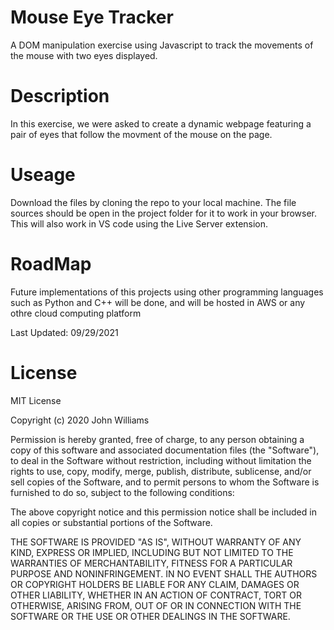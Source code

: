 # Mouse Eye Tracker

A DOM manipulation exercise using Javascript to track the movements of the mouse with two eyes displayed.  

# Description
In this exercise, we were asked to create a dynamic webpage featuring a pair of eyes that follow the movment of the mouse on the page.
# Useage
Download the files by cloning the repo to your local machine. The file sources should be open in the project folder for it to work in your browser. This will also work in VS code using the Live Server extension.

# RoadMap

Future implementations of this projects using other programming languages such as Python and C++ will be done, and will be hosted in AWS or any othre cloud computing platform

Last Updated: 09/29/2021

# License
MIT License

Copyright (c) 2020 John Williams

Permission is hereby granted, free of charge, to any person obtaining a copy of this software and associated documentation files (the "Software"), to deal in the Software without restriction, including without limitation the rights to use, copy, modify, merge, publish, distribute, sublicense, and/or sell copies of the Software, and to permit persons to whom the Software is furnished to do so, subject to the following conditions:

The above copyright notice and this permission notice shall be included in all copies or substantial portions of the Software.

THE SOFTWARE IS PROVIDED "AS IS", WITHOUT WARRANTY OF ANY KIND, EXPRESS OR IMPLIED, INCLUDING BUT NOT LIMITED TO THE WARRANTIES OF MERCHANTABILITY, FITNESS FOR A PARTICULAR PURPOSE AND NONINFRINGEMENT. IN NO EVENT SHALL THE AUTHORS OR COPYRIGHT HOLDERS BE LIABLE FOR ANY CLAIM, DAMAGES OR OTHER LIABILITY, WHETHER IN AN ACTION OF CONTRACT, TORT OR OTHERWISE, ARISING FROM, OUT OF OR IN CONNECTION WITH THE SOFTWARE OR THE USE OR OTHER DEALINGS IN THE SOFTWARE.